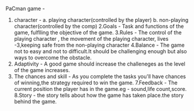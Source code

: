 PaCman 
game -
1. character - a. playing character(controlled by the player) b. non-playing character(controlled by the comp) 
2.Goals - Task and functions of the game, fulflling the objective of the game. 
3.Rules - The control of the playing character , the movement of the playing character, lives -3,keeping safe from the non-playing character
4.Balance  - The game not to easy and not to difficult.It should be challenging enough but also ways to overcome the obstacle.
5. Adaptivity - A good game should increase the challeneges as the level of the game increases.
6. The chances and skill - As you complete the tasks you'll have chances of winning,the strategy required to win the game.
7.Feedback - The current position the player has in the game.eg - sound,life count,score.
8.Story - the story tells about how the game has taken place.the story behind the game.
